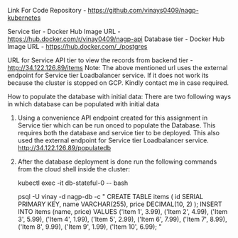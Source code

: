 Link For Code Repository - https://github.com/vinays0409/nagp-kubernetes

Service tier - Docker Hub Image URL - https://hub.docker.com/r/vinay0409/nagp-api
Database tier - Docker Hub Image URL - https://hub.docker.com/_/postgres

URL for Service API tier to view the records from backend tier - http://34.122.126.89/items
Note: The above mentioned url uses the external endpoint for Service tier Loadbalancer service. If it does not work its because the cluster is stopped on GCP. Kindly contact me in case required.

How to populate the database with initial data:
There are two following ways in which database can be populated with initial data

1. Using a convenience API endpoint created for this assignment in Service tier which can be run onced to populate the Database.
   This requires both the database and service tier to be deployed. This also used the external endpoint for Service tier Loadbalancer service.
   http://34.122.126.89/populatedb

2. After the database deployment is done run the following commands from the cloud shell inside the cluster:

   kubectl exec -it db-stateful-0 -- bash

   psql -U vinay -d nagp-db -c "
   CREATE TABLE items (
   id SERIAL PRIMARY KEY,
   name VARCHAR(255),
   price DECIMAL(10, 2)
   );
   INSERT INTO items (name, price)
   VALUES
   ('Item 1', 3.99),
   ('Item 2', 4.99),
   ('Item 3', 5.99),
   ('Item 4', 1.99),
   ('Item 5', 2.99),
   ('Item 6', 7.99),
   ('Item 7', 8.99),
   ('Item 8', 9.99),
   ('Item 9', 1.99),
   ('Item 10', 6.99);
   "
